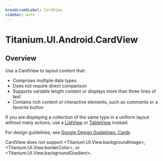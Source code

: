 ```yaml
---
breadcrumbLabel: CardView
sidebar: auto
---
```


# Titanium.UI.Android.CardView

<ProxySummary/>

## Overview

Use a CardView to layout content that:

  * Comprises multiple data types
  * Does not require direct comparison
  * Supports variable length content or displays more than three lines of text
  * Contains rich content or interactive elements, such as comments or a favorite button

If you are displaying a collection of the same type in a uniform layout without many actions,
use a [ListView](Titanium.UI.ListView) or [TableView](Titanium.UI.TableView) instead.

For design guidelines, see
[Google Design Guidelines: Cards](http://www.google.com/design/spec/components/cards.html)

CardView does not support <Titanium.UI.View.backgroundImage>, <Titanium.UI.View.borderColor>, or <Titanium.UI.View.backgroundGradient>.

<ApiDocs/>
